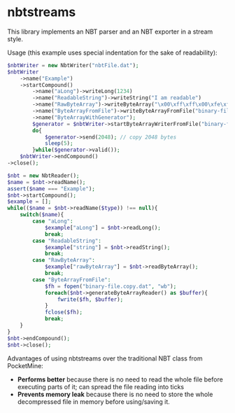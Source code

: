 nbtstreams
==========

This library implements an NBT parser and an NBT exporter in a stream style.

Usage (this example uses special indentation for the sake of readability):

```php
$nbtWriter = new NbtWriter("nbtFile.dat");
$nbtWriter
    ->name("Example")
    ->startCompound()
        ->name("aLong")->writeLong(1234)
        ->name("ReadableString")->writeString("I am readable")
        ->name("RawByteArray")->writeByteArray("\x00\xff\xff\x00\xfe\xfe\xfe\xfe\xfd\xfd\xfd\xfd\x12\x34\x56\x78")
        ->name("ByteArrayFromFile")->writeByteArrayFromFile("binary-file.dat")
        ->name("ByteArrayWithGenerator");
        $generator = $nbtWriter->startByteArrayWriterFromFile("binary-file-2.dat");
        do{
            $generator->send(2048); // copy 2048 bytes
            sleep(5);
        }while($generator->valid());
    $nbtWriter->endCompound()
->close();

$nbt = new NbtReader();
$name = $nbt->readName();
assert($name === "Example");
$nbt->startCompound();
$example = [];
while(($name = $nbt->readName($type)) !== null){
    switch($name){
        case "aLong":
            $example["aLong"] = $nbt->readLong();
            break;
        case "ReadableString":
            $example["string"] = $nbt->readString();
            break;
        case "RawByteArray":
            $example["rawByteArray"] = $nbt->readByteArray();
            break;
        case "ByteArrayFromFile":
            $fh = fopen("binary-file.copy.dat", "wb");
            foreach($nbt->generateByteArrayReader() as $buffer){
                fwrite($fh, $buffer);
            }
            fclose($fh);
            break;
    }
}
$nbt->endCompound();
$nbt->close();
```

Advantages of using nbtstreams over the traditional NBT class from PocketMine:
* **Performs better** because there is no need to read the whole file before executing parts of it; can spread the file reading into ticks
* **Prevents memory leak** because there is no need to store the whole decompressed file in memory before using/saving it.
